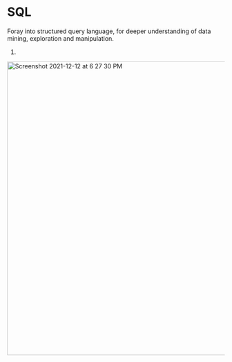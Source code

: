 # SQL


Foray into structured query language, for deeper understanding of data mining, exploration and manipulation.  
  
1.    
<img width="680" alt="Screenshot 2021-12-12 at 6 27 30 PM" src="https://user-images.githubusercontent.com/61674750/145713289-3ce157a1-58f2-442a-9cfb-943b984fe2b5.png">
